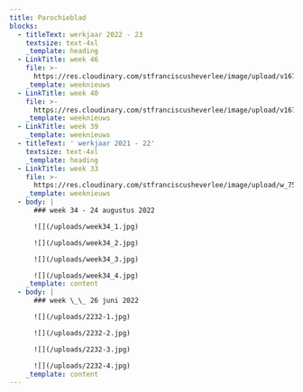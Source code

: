 ```yaml
---
title: Parochieblad
blocks:
  - titleText: werkjaar 2022 - 23
    textsize: text-4xl
    _template: heading
  - LinkTitle: week 46
    file: >-
      https://res.cloudinary.com/stfranciscusheverlee/image/upload/v1679129067/Frando22-46_poekpc.pdf
    _template: weeknieuws
  - LinkTitle: week 40
    file: >-
      https://res.cloudinary.com/stfranciscusheverlee/image/upload/v1679128226/dummy_kthf9o.pdf
    _template: weeknieuws
  - LinkTitle: week 39
    _template: weeknieuws
  - titleText: ' werkjaar 2021 - 22'
    textsize: text-4xl
    _template: heading
  - LinkTitle: week 33
    file: >-
      https://res.cloudinary.com/stfranciscusheverlee/image/upload/w_75,h_75,c_fill,q_auto/v1667158495/Frando22-33_yjeno3.pdf
    _template: weeknieuws
  - body: |
      ### week 34 - 24 augustus 2022

      ![](/uploads/week34_1.jpg)

      ![](/uploads/week34_2.jpg)

      ![](/uploads/week34_3.jpg)

      ![](/uploads/week34_4.jpg)
    _template: content
  - body: |
      ### week \_\_ 26 juni 2022

      ![](/uploads/2232-1.jpg)

      ![](/uploads/2232-2.jpg)

      ![](/uploads/2232-3.jpg)

      ![](/uploads/2232-4.jpg)
    _template: content
---
```









